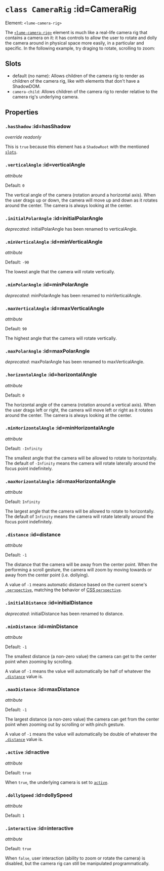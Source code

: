 
# <code>class <b>CameraRig</b></code> :id=CameraRig

Element: `<lume-camera-rig>`

The [`<lume-camera-rig>`](./CameraRig) element is much like a real-life
camera rig that contains a camera on it: it has controls to allow the user to
rotate and dolly the camera around in physical space more easily, in a
particular and specific. In the following example, try draging to rotate,
scrolling to zoom:

<live-code id="example"></live-code>

## Slots

- default (no name): Allows children of the camera rig to render as children
of the camera rig, like with elements that don't have a ShadowDOM.
- `camera-child`: Allows children of the camera rig to render relative to the
camera rig's underlying camera.

## Properties




### <code>.<b>hasShadow</b></code> :id=hasShadow

*override* *readonly*

This is `true` because this element has a `ShadowRoot` with the mentioned
[`slots`](#slots).
        


### <code>.<b>verticalAngle</b></code> :id=verticalAngle

*attribute*

Default: `0`

The vertical angle of the camera (rotation around a horizontal axis). When the user drags up or
down, the camera will move up and down as it rotates around the center.
The camera is always looking at the center.
        


### <code>.<b>initialPolarAngle</b></code> :id=initialPolarAngle

*deprecated*: initialPolarAngle has been renamed to verticalAngle.
        


### <code>.<b>minVerticalAngle</b></code> :id=minVerticalAngle

*attribute*

Default: `-90`

The lowest angle that the camera will rotate vertically.
        


### <code>.<b>minPolarAngle</b></code> :id=minPolarAngle

*deprecated*: minPolarAngle has been renamed to minVerticalAngle.
        


### <code>.<b>maxVerticalAngle</b></code> :id=maxVerticalAngle

*attribute*

Default: `90`

The highest angle that the camera will rotate vertically.

<live-code id="verticalExample"></live-code>

<script>
  example.content = cameraRigExample
  verticalExample.content = cameraRigVerticalRotationExample
</script>
        


### <code>.<b>maxPolarAngle</b></code> :id=maxPolarAngle

*deprecated*: maxPolarAngle has been renamed to maxVerticalAngle.
        


### <code>.<b>horizontalAngle</b></code> :id=horizontalAngle

*attribute*

Default: `0`

The horizontal angle of the camera (rotation around a vertical axis). When the user drags left or
right, the camera will move left or right as it rotates around the center.
The camera is always looking at the center.
        


### <code>.<b>minHorizontalAngle</b></code> :id=minHorizontalAngle

*attribute*

Default: `-Infinity`

The smallest angle that the camera will be allowed to rotate to
horizontally. The default of `-Infinity` means the camera will rotate
laterally around the focus point indefinitely.
        


### <code>.<b>maxHorizontalAngle</b></code> :id=maxHorizontalAngle

*attribute*

Default: `Infinity`

The largest angle that the camera will be allowed to rotate to
horizontally. The default of `Infinity` means the camera will rotate
laterally around the focus point indefinitely.
        


### <code>.<b>distance</b></code> :id=distance

*attribute*

Default: `-1`

The distance that the camera will be away from the center point.
When the performing a scroll gesture, the camera will zoom by moving
towards or away from the center point (i.e. dollying).

A value of `-1` means automatic distance based on the current scene's
[`.perspective`](../core/Scene#perspective), matching the behavior of
[CSS `perspective`](https://developer.mozilla.org/en-US/docs/Web/CSS/perspective).
        


### <code>.<b>initialDistance</b></code> :id=initialDistance

*deprecated*: initialDistance has been renamed to distance.
        


### <code>.<b>minDistance</b></code> :id=minDistance

*attribute*

Default: `-1`

The smallest distance (a non-zero value) the camera can get to the center point when zooming
by scrolling.

A value of `-1` means the value will automatically be half of whatever
the [`.distance`](#distance) value is.
        


### <code>.<b>maxDistance</b></code> :id=maxDistance

*attribute*

Default: `-1`

The largest distance (a non-zero value) the camera can get from the
center point when zooming out by scrolling or with pinch gesture.

A value of `-1` means the value will automatically be double of whatever
the [`.distance`](#distance) value is.
        


### <code>.<b>active</b></code> :id=active

*attribute*

Default: `true`

When `true`, the underlying camera is set to [`active`](./PerspectiveCamera#active).
        


### <code>.<b>dollySpeed</b></code> :id=dollySpeed

*attribute*

Default: `1`
        


### <code>.<b>interactive</b></code> :id=interactive

*attribute*

Default: `true`

When `false`, user interaction (ability to zoom or rotate the camera) is
disabled, but the camera rig can still be manipulated programmatically.
        






        